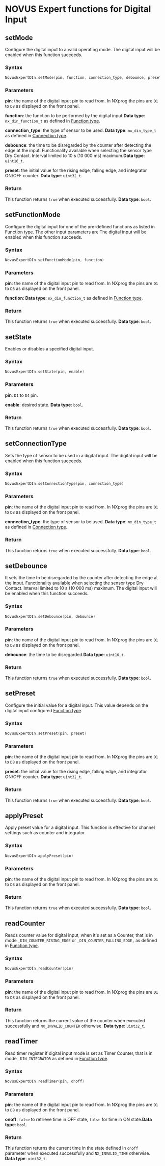 # NOVUS Expert functions for Digital Input

## setMode
Configure the digital input to a valid operating mode. The digital input will be enabled when this function succeeds.


### Syntax
```C
NovusExpertDIn.setMode(pin, function, connection_type, debounce, preset)
```

### Parameters
**pin**: the name of the digital input pin to read from. In NXprog the pins are `D1` to `D8` as displayed on the front panel.

**function**: the function to be performed by the digital input.**Data type**: `nx_din_function_t` as defined in [Function type](./DigitalConfiguration.md/#Function-type). 

**connection_type**: the type of sensor to be used. **Data type**: `nx_din_type_t` as defined in [Connection type](./DigitalConfiguration.md/#Connection-type). 

**debounce**: the time to be disregarded by the counter after detecting the edge at the input. Functionality available when selecting
the sensor type Dry Contact. Interval limited to 10 s (10 000 ms) maximum.**Data type**: `uint16_t`.

**preset**: the initial value for the rising edge, falling edge, and integrator ON/OFF counter. **Data type**: `uint32_t`.

### Return
This function returns `true` when executed successfully. **Data type**: `bool`.


## setFunctionMode
Configure the digital input for one of the pre-defined functions as listed in [Function type](./DigitalConfiguration.md/#Function-type). The other input parameters are The digital input will be enabled when this function succeeds.

### Syntax
```C
NovusExpertDIn.setFunctionMode(pin, function) 
```

### Parameters
**pin**: the name of the digital input pin to read from. In NXprog the pins are `D1` to `D8` as displayed on the front panel.

**function**: **Data type**: `nx_din_function_t` as defined in [Function type](./DigitalConfiguration.md/#Function-type).

### Return
This function returns `true` when executed successfully.
**Data type**: `bool`.

## setState
Enables or disables a specified digital input.

### Syntax
```C
NovusExpertDIn.setState(pin, enable) 
```

### Parameters
**pin**: `D1` to `D4` pin.

**enable**: desired state. **Data type**: `bool`.

### Return
This function returns `true` when executed successfully. **Data type**: `bool`.


## setConnectionType

Sets the type of sensor to be used in a digital input.  The digital input will be enabled when this function succeeds.

### Syntax
```C
NovusExpertDIn.setConnectionType(pin, connection_type)
```

### Parameters
**pin**: the name of the digital input pin to read from. In NXprog the pins are `D1` to `D8` as displayed on the front panel.

**connection_type**: the type of sensor to be used. **Data type**: `nx_din_type_t` as defined in [Connection type](./DigitalConfiguration.md/#Connection-type). 

### Return
This function returns `true` when executed successfully. **Data type**: `bool`.

## setDebounce

It sets the time to be disregarded by the counter after detecting the edge at the input. Functionality available when selecting
the sensor type Dry Contact. Interval limited to 10 s (10 000 ms) maximum. The digital input will be enabled when this function succeeds.

### Syntax
```C
NovusExpertDIn.setDebounce(pin, debounce)
```

### Parameters
**pin**: the name of the digital input pin to read from. In NXprog the pins are `D1` to `D8` as displayed on the front panel.

**debounce**: the time to be disregarded.**Data type**: `uint16_t`.

### Return
This function returns `true` when executed successfully. **Data type**: `bool`.

## setPreset
Configure the initial value for a digital input. This value depends on the digital input configured [Function type](./DigitalConfiguration.md/#Function-type).

### Syntax
```C
NovusExpertDIn.setPreset(pin, preset)
```

### Parameters
**pin**: the name of the digital input pin to read from. In NXprog the pins are `D1` to `D8` as displayed on the front panel.

**preset**: the initial value for the rising edge, falling edge, and integrator ON/OFF counter. **Data type**: `uint32_t`.

### Return
This function returns `true` when executed successfully. **Data type**: `bool`.

## applyPreset
Apply preset value for a digital input. This function is effective for channel settings such as counter and integrator.

### Syntax
```C
NovusExpertDIn.applyPreset(pin)
```

### Parameters
**pin**: the name of the digital input pin to read from. In NXprog the pins are `D1` to `D8` as displayed on the front panel.

### Return
This function returns `true` when executed successfully. **Data type**: `bool`.

## readCounter
Reads counter value for digital input, when it's set as a Counter, that is in mode `_DIN_COUNTER_RISING_EDGE` or `_DIN_COUNTER_FALLING_EDGE,` as defined in [Function type](./DigitalConfiguration.md/#Function-type).

### Syntax
```C
NovusExpertDIn.readCounter(pin)
```

### Parameters
**pin**: the name of the digital input pin to read from. In NXprog the pins are `D1` to `D8` as displayed on the front panel.

### Return
This function returns the current value of the counter when executed successfully and `NX_INVALID_COUNTER` otherwise. **Data type**: `uint32_t`.

## readTimer

Read timer register if digital input mode is set as Timer Counter, that is in mode `_DIN_INTEGRATOR` as defined in [Function type](./DigitalConfiguration.md/#Function-type).

### Syntax
```C
NovusExpertDIn.readTimer(pin, onoff)
```

### Parameters
**pin**: the name of the digital input pin to read from. In NXprog the pins are `D1` to `D8` as displayed on the front panel.

**onoff**:  `false` to retrieve time in OFF state, `false` for time in ON state.**Data type**: `bool`.

### Return
This function returns the current time in the state defined in `onoff` parameter when executed successfully and `NX_INVALID_TIME` otherwise. **Data type**: `uint32_t`.

